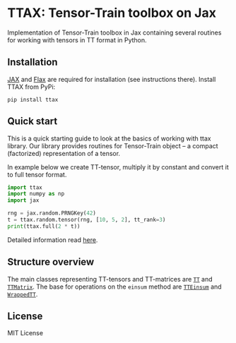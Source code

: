 # TTAX: Tensor-Train toolbox on Jax

Implementation of Tensor-Train toolbox in Jax containing several routines for working with tensors in TT format in Python.
## Installation
[JAX](https://github.com/google/jax/blob/master/README.md) and [Flax](https://github.com/google/flax#readme) are required for installation (see instructions there).
Install TTAX from PyPi:
```
pip install ttax
```
## Quick start
This is a quick starting guide to look at the basics of working with ttax library. Our library provides routines for Tensor-Train object – a compact (factorized) representation of a tensor.

In example below we create TT-tensor, multiply it by constant and convert it to full tensor format.
```python
import ttax
import numpy as np
import jax

rng = jax.random.PRNGKey(42)
t = ttax.random.tensor(rng, [10, 5, 2], tt_rank=3)
print(ttax.full(2 * t))
```
Detailed information read [here](https://ttax.readthedocs.io/en/latest/quickstart.html).

## Structure overview

The main classes representing TT-tensors and TT-matrices are [`TT`](https://ttax.readthedocs.io/en/latest/api.html?highlight=ttax.base_class.TT#ttax.base_class.TT) and [`TTMatrix`](https://ttax.readthedocs.io/en/latest/api.html?highlight=ttax.base_class.TT#ttax.base_class.TTMatrix).
The base for operations on the `einsum` method are [`TTEinsum`](https://ttax.readthedocs.io/en/latest/api.html?highlight=ttax.base_class.TT#ttax.ops.TTEinsum) and [`WrappedTT`](https://ttax.readthedocs.io/en/latest/api.html?highlight=ttax.base_class.TT#ttax.compile.WrappedTT).

## License
MIT License

